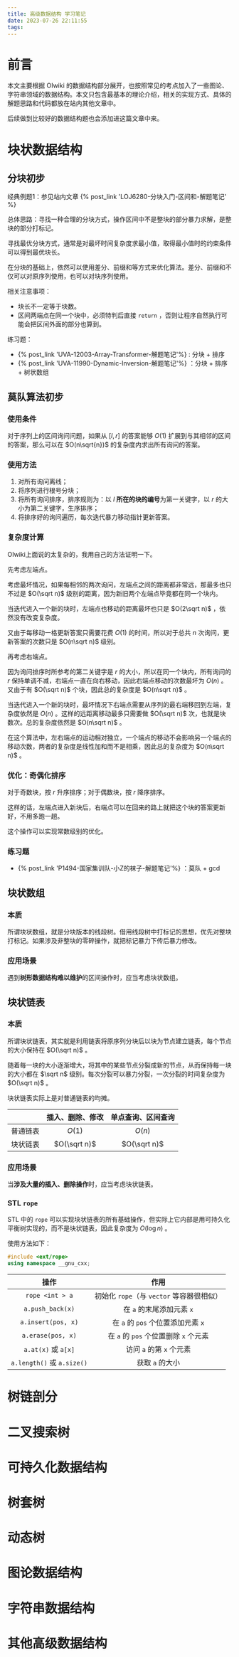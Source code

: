 ```yaml
---
title: 高级数据结构 学习笔记
date: 2023-07-26 22:11:55
tags:
---
```


# 前言

本文主要根据 OIwiki 的数据结构部分展开，也按照常见的考点加入了一些图论、字符串领域的数据结构。本文只包含最基本的理论介绍，相关的实现方式、具体的解题思路和代码都放在站内其他文章中。

后续做到比较好的数据结构题也会添加进这篇文章中来。

# 块状数据结构

## 分块初步

经典例题1：参见站内文章 {% post_link 'LOJ6280-分块入门-区间和-解题笔记' %}

总体思路：寻找一种合理的分块方式，操作区间中不是整块的部分暴力求解，是整块的部分打标记。

寻找最优分块方式，通常是对最坏时间复杂度求最小值，取得最小值时的约束条件可以得到最优块长。

在分块的基础上，依然可以使用差分、前缀和等方式来优化算法。差分、前缀和不仅可以对原序列使用，也可以对块序列使用。

相关注意事项：

* 块长不一定等于块数。
* 区间两端点在同一个块中，必须特判后直接 `return` ，否则让程序自然执行可能会把区间外面的部分也算到。

练习题：

* {% post_link 'UVA-12003-Array-Transformer-解题笔记'%} : 分块 + 排序
* {% post_link 'UVA-11990-Dynamic-Inversion-解题笔记'%} ：分块 + 排序 + 树状数组

## 莫队算法初步

### 使用条件

对于序列上的区间询问问题，如果从 $[l,r]$ 的答案能够 $O(1)$ 扩展到与其相邻的区间的答案，那么可以在 $O(n\sqrt{n})$ 的复杂度内求出所有询问的答案。

### 使用方法

1. 对所有询问离线；
2. 将序列进行根号分块；
3. 将所有询问排序，排序规则为：以 $l$ **所在的块的编号**为第一关键字，以 $r$ 的大小为第二关键字，生序排序；
4. 将排序好的询问遍历，每次迭代暴力移动指针更新答案。

### 复杂度计算

OIwiki上面说的太复杂的，我用自己的方法证明一下。

先考虑左端点。

考虑最坏情况，如果每相邻的两次询问，左端点之间的距离都非常远，那最多也只不过是 $O(\sqrt n)$ 级别的距离，因为新旧两个左端点毕竟都在同一个块内。

当迭代进入一个新的块时，左端点也移动的距离最坏也只是 $O(2\sqrt n)$ ，依然没有改变复杂度。

又由于每移动一格更新答案只需要花费 $O(1)$ 的时间，所以对于总共 $n$ 次询问，更新答案的次数只是 $O(n\sqrt n)$ 级别。

再考虑右端点。

因为询问排序时所参考的第二关键字是 $r$ 的大小，所以在同一个块内，所有询问的 $r$ 保持单调不减，右端点一直在向右移动，因此右端点移动的次数最坏为 $O(n)$ 。又由于有 $O(\sqrt n)$ 个块，因此总的复杂度是 $O(n\sqrt n)$ 。

当迭代进入一个新的块时，最坏情况下右端点需要从序列的最右端移回到左端，复杂度依然是 $O(n)$ 。这样的远距离移动最多只需要做 $O(\sqrt n)$ 次，也就是块数次。总的复杂度依然是 $O(n\sqrt n)$ 。

在这个算法中，左右端点的运动相对独立，一个端点的移动不会影响另一个端点的移动次数，两者的复杂度是线性加和而不是相乘，因此总的复杂度为 $O(n\sqrt n)$ 。

### 优化：奇偶化排序

对于奇数块，按 $r$ 升序排序；对于偶数块，按 $r$ 降序排序。

这样的话，左端点进入新块后，右端点可以在回来的路上就把这个块的答案更新好，不用多跑一趟。

这个操作可以实现常数级别的优化。

### 练习题

* {% post_link 'P1494-国家集训队-小Z的袜子-解题笔记'%} ：莫队 + gcd

## 块状数组

### 本质

所谓块状数组，就是分块版本的线段树。借用线段树中打标记的思想，优先对整块打标记。如果涉及非整块的零碎操作，就把标记暴力下传后暴力修改。

### 应用场景

遇到**树形数据结构难以维护**的区间操作时，应当考虑块状数组。

## 块状链表

### 本质

所谓块状链表，其实就是利用链表将原序列分块后以块为节点建立链表，每个节点的大小保持在 $O(\sqrt n)$ 。

随着每一块的大小逐渐增大，将其中的某些节点分裂成新的节点，从而保持每一块的大小都在 $\sqrt n$ 级别。每次分裂可以暴力分裂，一次分裂的时间复杂度为 $O(\sqrt n)$ 。

块状链表实际上是对普通链表的均摊。

|          | 插入、删除、修改 | 单点查询、区间查询 |
| :------: | :--------------: | :----------------: |
| 普通链表 |      $O(1)$      |       $O(n)$       |
| 块状链表 |   $O(\sqrt n)$   |    $O(\sqrt n)$    |

### 应用场景

当**涉及大量的插入、删除操作**时，应当考虑块状链表。

### STL `rope`

STL 中的 `rope` 可以实现块状链表的所有基础操作，但实际上它内部是用可持久化平衡树实现的，而不是块状链表，因此复杂度为 $O(\log n)$ 。

使用方法如下：

```cpp
#include <ext/rope>
using namespace __gnu_cxx;
```

|            操作            |                   作用                    |
| :------------------------: | :---------------------------------------: |
|      `rope <int > a`       | 初始化 `rope`（与 `vector` 等容器很相似） |
|      `a.push_back(x)`      |         在 `a` 的末尾添加元素 `x`         |
|     `a.insert(pos, x)`     |    在 `a` 的 `pos` 个位置添加元素 `x`     |
|     `a.erase(pos, x)`      |   在 `a` 的 `pos` 个位置删除 `x` 个元素   |
|    `a.at(x)` 或 `a[x]`     |         访问 `a` 的第 `x` 个元素          |
| `a.length()` 或 `a.size()` |              获取 `a` 的大小              |

# 树链剖分

# 二叉搜索树

# 可持久化数据结构

# 树套树

# 动态树

# 图论数据结构

# 字符串数据结构

# 其他高级数据结构
